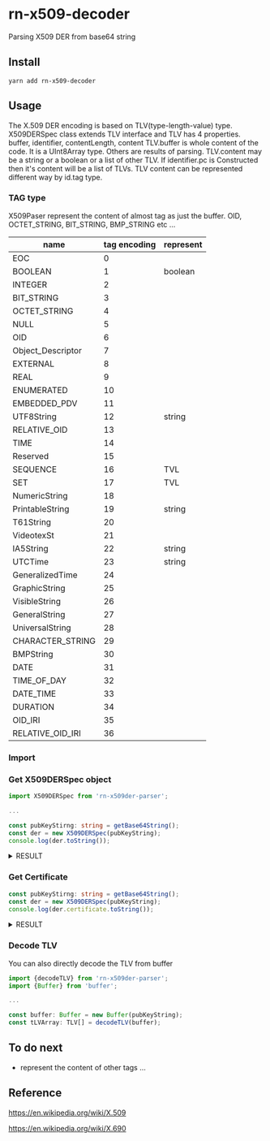 # rn-x509-decoder
Parsing X509 DER from base64 string

## Install
``` 
yarn add rn-x509-decoder 
```

## Usage

The X.509 DER encoding is based on TLV(type-length-value) type.
X509DERSpec class extends TLV interface and TLV has 4 properties.
buffer, identifier, contentLength, content
TLV.buffer is whole content of the code. It is a UInt8Array type.
Others are results of parsing. 
TLV.content may be a string or a boolean or a list of other TLV. 
If identifier.pc is Constructed then it's content will be a list of TLVs.
TLV content can be represented different way by id.tag type.

### TAG type

X509Paser represent the content of almost tag as just the buffer. 
OID, OCTET_STRING, BIT_STRING, BMP_STRING etc ...

| name    | tag encoding | represent |
| ------- | ------------ | --------- |
  EOC     | 0 | 
  BOOLEAN | 1 | boolean
  INTEGER | 2 | 
  BIT_STRING | 3 | 
  OCTET_STRING | 4 | 
  NULL | 5 | 
  OID | 6 | 
  Object_Descriptor | 7 | 
  EXTERNAL | 8 | 
  REAL | 9 | 
  ENUMERATED | 10 | 
  EMBEDDED_PDV | 11 | 
  UTF8String | 12 | string
  RELATIVE_OID | 13 | 
  TIME | 14 | 
  Reserved | 15 | 
  SEQUENCE | 16 | TVL 
  SET | 17 | TVL
  NumericString | 18 | 
  PrintableString | 19 | string
  T61String | 20 | 
  VideotexSt | 21 | 
  IA5String | 22 | string
  UTCTime | 23 | string
  GeneralizedTime | 24 | 
  GraphicString | 25 | 
  VisibleString | 26 | 
  GeneralString | 27 | 
  UniversalString | 28 | 
  CHARACTER_STRING | 29 | 
  BMPString | 30 | 
  DATE | 31 | 
  TIME_OF_DAY | 32 | 
  DATE_TIME | 33 | 
  DURATION | 34 | 
  OID_IRI | 35 | 
  RELATIVE_OID_IRI | 36 | 


### Import 


### Get X509DERSpec object

```typescript
import X509DERSpec from 'rn-x509der-parser';

... 

const pubKeyStirng: string = getBase64String();
const der = new X509DERSpec(pubKeyString);
console.log(der.toString());
```

<details><summary>RESULT</summary>
<p>

```
Certificate:
 Version: 
   INTEGER: : 02
 Serial Number: 26 EB 43 6E
 Signature: 
   OID: : 2A 86 48 86 F7 0D 01 01 0B
   NULL: : 
 Issuer: 
   SET: : 
    SEQUENCE: : 
     OID: : 55 04 06
     PrintableString: : kr
   SET: : 
    SEQUENCE: : 
     OID: : 55 04 0A
     UTF8String: : yessign
   SET: : 
    SEQUENCE: : 
     OID: : 55 04 0B
     UTF8String: : AccreditedCA
   SET: : 
    SEQUENCE: : 
     OID: : 55 04 03
     UTF8String: : yessignCA Class 2
 Validity: 
   UTCTime: : 200129150000Z
   UTCTime: : 210130145959Z
 Subject: 
   SET: : 
    SEQUENCE: : 
     OID: : 55 04 06
     PrintableString: : kr
   SET: : 
    SEQUENCE: : 
     OID: : 55 04 0A
     UTF8String: : yessign
   SET: : 
    SEQUENCE: : 
     OID: : 55 04 0B
     UTF8String: : personal4IB
   SET: : 
    SEQUENCE: : 
     OID: : 55 04 0B
     UTF8String: : WOORI
   SET: : 
    SEQUENCE: : 
     OID: : 55 04 03
     UTF8String: : ...
 Subject Public Key Info: 
   SEQUENCE: : 
    OID: : 2A 86 48 86 F7 0D 01 01 01
    NULL: : 
   BIT_STRING: : ...
 Issuer Unique Identifier: 
   SEQUENCE: : 
    SEQUENCE: : 
     OID: : 55 1D 23
     OCTET_STRING: : ...
    SEQUENCE: : 
     OID: : 55 1D 0E
     OCTET_STRING: : ...
    SEQUENCE: : 
     OID: : 55 1D 0F
     BOOLEAN: : true
     OCTET_STRING: : 
      BIT_STRING: : 06 C0
    SEQUENCE: : 
     OID: : 55 1D 20
     BOOLEAN: : true
     OCTET_STRING: : 
      SEQUENCE: : 
       SEQUENCE: : 
        OID: : 2A 83 1A 8C 9A 45 01 01 04
        SEQUENCE: : 
         SEQUENCE: : 
          OID: : 2B 06 01 05 05 07 02 02
          SEQUENCE: : 
           BMPString: : ...
         SEQUENCE: : 
          OID: : 2B 06 01 05 05 07 02 01
          IA5String: : ...
    SEQUENCE: : 
     OID: : 55 1D 11
     OCTET_STRING: : ...
    SEQUENCE: : 
     OID: : ...
     OCTET_STRING: : ...
    SEQUENCE: : 
     OID: : ...
     OCTET_STRING: : ...
 Subject Unique Identifierundefined
 Extensionsundefined

Certificate Signature Algorithm:: 
  OID: : ...
  NULL: : 
Certificate Signature:: ...
```


</p>
</details>

### Get Certificate

```typescript
const pubKeyStirng: string = getBase64String();
const der = new X509DERSpec(pubKeyString);
console.log(der.certificate.toString());
```

<details><summary>RESULT</summary>
<p>
This result is included the result of above.
  
```
Version: 
  INTEGER: : 02
Serial Number: 26 EB 43 6E
Signature: 
  OID: : 2A 86 48 86 F7 0D 01 01 0B
  NULL: : 
Issuer: 

...

```
</p>
</details>

### Decode TLV

You can also directly decode the TLV from buffer

```typescript
import {decodeTLV} from 'rn-x509der-parser';
import {Buffer} from 'buffer';

...

const buffer: Buffer = new Buffer(pubKeyString);
const tLVArray: TLV[] = decodeTLV(buffer);
```


## To do next

- represent the content of other tags ... 


## Reference 

https://en.wikipedia.org/wiki/X.509

https://en.wikipedia.org/wiki/X.690
